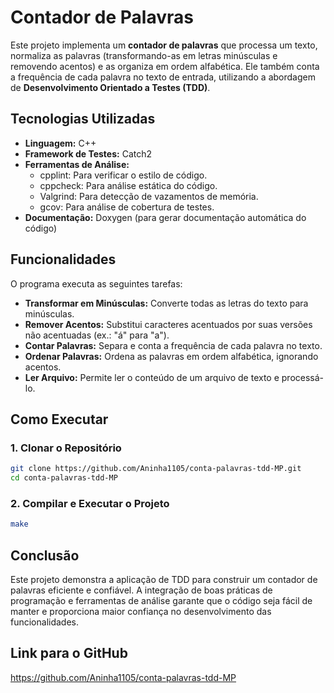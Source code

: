 # Contador de Palavras
Este projeto implementa um **contador de palavras** que processa um texto, normaliza as palavras (transformando-as em letras minúsculas e removendo acentos) e as organiza em ordem alfabética. Ele também conta a frequência de cada palavra no texto de entrada, utilizando a abordagem de **Desenvolvimento Orientado a Testes (TDD)**.

## Tecnologias Utilizadas
- **Linguagem:** C++
- **Framework de Testes:** Catch2
- **Ferramentas de Análise:**
  - cpplint: Para verificar o estilo de código.
  - cppcheck: Para análise estática do código.
  - Valgrind: Para detecção de vazamentos de memória.
  - gcov: Para análise de cobertura de testes.
- **Documentação:** Doxygen (para gerar documentação automática do código)

## Funcionalidades
O programa executa as seguintes tarefas:
- **Transformar em Minúsculas:** Converte todas as letras do texto para minúsculas.
- **Remover Acentos:** Substitui caracteres acentuados por suas versões não acentuadas (ex.: "á" para "a").
- **Contar Palavras:** Separa e conta a frequência de cada palavra no texto.
- **Ordenar Palavras:** Ordena as palavras em ordem alfabética, ignorando acentos.
- **Ler Arquivo:** Permite ler o conteúdo de um arquivo de texto e processá-lo.

## Como Executar
### 1. Clonar o Repositório
```bash
git clone https://github.com/Aninha1105/conta-palavras-tdd-MP.git 
cd conta-palavras-tdd-MP
```
### 2. Compilar e Executar o Projeto
```bash
make
```
## Conclusão
Este projeto demonstra a aplicação de TDD para construir um contador de palavras eficiente e confiável. A integração de boas práticas de programação e ferramentas de análise garante que o código seja fácil de manter e proporciona maior confiança no desenvolvimento das funcionalidades.

## Link para o GitHub
https://github.com/Aninha1105/conta-palavras-tdd-MP